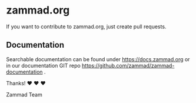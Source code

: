 # zammad.org

If you want to contribute to zammad.org, just create pull requests.

## Documentation

Searchable documentation can be found under https://docs.zammad.org or in our documentation GIT repo https://github.com/zammad/zammad-documentation .


Thanks! ❤️ ❤️ ❤️

  Zammad Team
